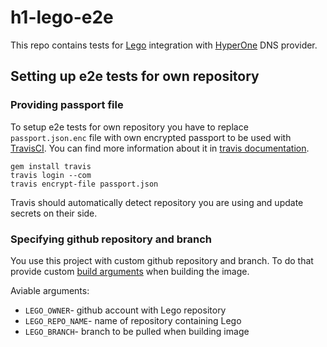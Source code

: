 # h1-lego-e2e

This repo contains tests for [Lego](https://github.com/go-acme/lego) integration
with [HyperOne](https://www.hyperone.com/) DNS provider.

## Setting up e2e tests for own repository

### Providing passport file

To setup e2e tests for own repository you have to replace `passport.json.enc` file
with own encrypted passport to be used with [TravisCI](https://travis-ci.com).
You can find more information about it in [travis documentation](https://docs.travis-ci.com/user/encrypting-files/).

```shell
gem install travis
travis login --com
travis encrypt-file passport.json
```

Travis should automatically detect repository you are using and update secrets on their side.

### Specifying github repository and branch

You use this project with custom github repository and branch.
To do that provide custom [build arguments](https://docs.docker.com/engine/reference/commandline/build/#options)
when building the image.

Aviable arguments:

- `LEGO_OWNER`- github account with Lego repository
- `LEGO_REPO_NAME`- name of repository containing Lego
- `LEGO_BRANCH`- branch to be pulled when building image
